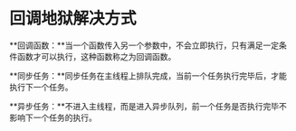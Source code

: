 # 回调地狱解决方式

**回调函数：**当一个函数传入另一个参数中，不会立即执行，只有满足一定条件函数才可以执行，这种函数称之为回调函数。

**同步任务：**同步任务在主线程上排队完成，当前一个任务执行完毕后，才能执行下一个任务。

**异步任务：**不进入主线程，而是进入异步队列，前一个任务是否执行完毕不影响下一个任务的执行。
